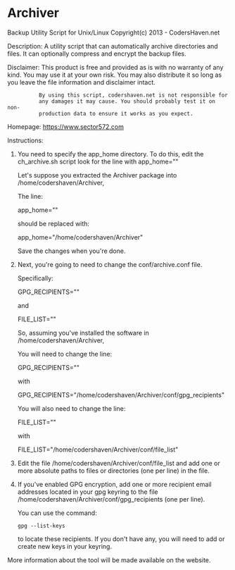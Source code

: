 Archiver
========

Backup Utility Script for Unix/Linux
Copyright(c) 2013 - CodersHaven.net

Description:  A utility script that can automatically archive directories and
              files. It can optionally compress and encrypt the backup files.

Disclaimer:   This product is free and provided as is with no warranty of any
              kind. You may use it at your own risk. You may also distribute
              it so long as you leave the file information and disclaimer
              intact.

              By using this script, codershaven.net is not responsible for
              any damages it may cause. You should probably test it on non-
              production data to ensure it works as you expect.

Homepage:     https://www.sector572.com

Instructions:

1) You need to specify the app_home directory. To do this, edit the
   ch_archive.sh script look for the line with app_home=""

   Let's suppose you extracted the Archiver package into 
   /home/codershaven/Archiver,

   The line:

   app_home=""

   should be replaced with:

   app_home="/home/codershaven/Archiver"

   Save the changes when you're done.

2) Next, you're going to need to change the conf/archive.conf file.

   Specifically:

   GPG_RECIPIENTS=""

   and

   FILE_LIST=""

   So, assuming you've installed the software in /home/codershaven/Archiver,

   You will need to change the line:

   GPG_RECIPIENTS=""

   with

   GPG_RECIPIENTS="/home/codershaven/Archiver/conf/gpg_recipients"

   You will also need to change the line:

   FILE_LIST=""

   with

   FILE_LIST="/home/codershaven/Archiver/conf/file_list"

3) Edit the file /home/codershaven/Archiver/conf/file_list and add one
   or more absolute paths to files or directories (one per line) in the
   file.

4) If you've enabled GPG encryption, add one or more recipient email
   addresses located in your gpg keyring to the file
   /home/codershaven/Archiver/conf/gpg_recipients (one per line).

   You can use the command:

       gpg --list-keys

   to locate these recipients. If you don't have any, you will need to add
   or create new keys in your keyring.

More information about the tool will be made available on the website.
